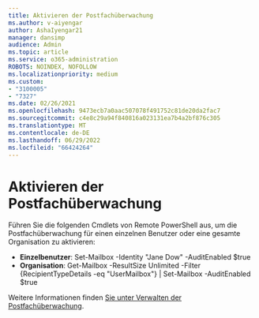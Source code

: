 ```yaml
---
title: Aktivieren der Postfachüberwachung
ms.author: v-aiyengar
author: AshaIyengar21
manager: dansimp
audience: Admin
ms.topic: article
ms.service: o365-administration
ROBOTS: NOINDEX, NOFOLLOW
ms.localizationpriority: medium
ms.custom:
- "3100005"
- "7327"
ms.date: 02/26/2021
ms.openlocfilehash: 9473ecb7a0aac507078f491752c81de20da2fac7
ms.sourcegitcommit: c4e8c29a94f840816a023131ea7b4a2bf876c305
ms.translationtype: MT
ms.contentlocale: de-DE
ms.lasthandoff: 06/29/2022
ms.locfileid: "66424264"
---
```

# <a name="turn-on-mailbox-auditing"></a>Aktivieren der Postfachüberwachung

Führen Sie die folgenden Cmdlets von Remote PowerShell aus, um die Postfachüberwachung für einen einzelnen Benutzer oder eine gesamte Organisation zu aktivieren:

- **Einzelbenutzer**: Set-Mailbox -Identity "Jane Dow" -AuditEnabled $true
- **Organisation**: Get-Mailbox -ResultSize Unlimited -Filter {RecipientTypeDetails -eq "UserMailbox"} | Set-Mailbox -AuditEnabled $true

Weitere Informationen finden [Sie unter Verwalten der Postfachüberwachung](https://go.microsoft.com/fwlink/?linkid=2103668).